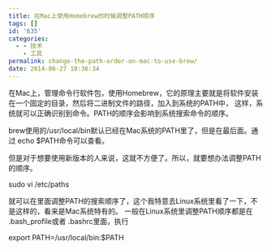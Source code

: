 ```yaml
---
title: 在Mac上使用Homebrew的时候调整PATH顺序
tags: []
id: '635'
categories:
  - - 技术
    - 工具
permalink: change-the-path-order-on-mac-to-use-brew/
date: 2014-06-27 10:36:34
---
```


在Mac上，管理命令行软件包，使用Homebrew，它的原理主要就是将软件安装在一个固定的目录，然后将二进制文件的路径，加入到系统的PATH中，
这样，系统就可以正确识别到命令。PATH的顺序会影响到系统搜索命令的顺序。

brew使用的/usr/local/bin默认已经在Mac系统的PATH里了，但是在最后面。通过 echo $PATH命令可以查看。

但是对于想要使用新版本的人来说，这就不方便了。所以，就要想办法调整PATH的顺序。

sudo vi /etc/paths

就可以在里面调整PATH的搜索顺序了，这个我特意去Linux系统里看了一下，不是这样的，看来是Mac系统特有的。
一般在Linux系统里调整PATH顺序都是在 .bash_profile或者 .bashrc里面，执行

export PATH=/usr/local/bin:$PATH